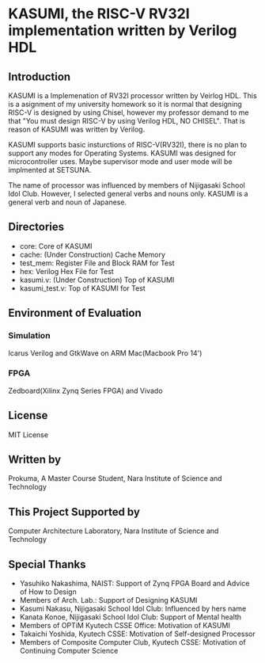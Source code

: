 # KASUMI, the RISC-V RV32I implementation written by Verilog HDL
## Introduction
KASUMI is a Implemenation of RV32I processor written by Veirlog HDL. 
This is a asignment of my university homework so it is normal that designing RISC-V is designed by using Chisel, however my professor demand to me that "You must design RISC-V by using Verilog HDL, NO CHISEL".
That is reason of KASUMI was written by Verilog.

KASUMI supports basic insturctions of RISC-V(RV32I), there is no plan to support any modes for Operating Systems. KASUMI was designed for microcontroller uses. Maybe supervisor mode and user mode will be implmented at SETSUNA.

The name of processor was influenced by members of Nijigasaki School Idol Club. However, I selected general verbs and nouns only. KASUMI is a general verb and noun of Japanese.  

## Directories
- core: Core of KASUMI
- cache: (Under Construction) Cache Memory
- test_mem: Register File and Block RAM for Test
- hex: Verilog Hex File for Test
- kasumi.v: (Under Construction) Top of KASUMI
- kasumi_test.v: Top of KASUMI for Test

## Environment of Evaluation
### Simulation
Icarus Verilog and GtkWave on ARM Mac(Macbook Pro 14')

### FPGA
Zedboard(Xilinx Zynq Series FPGA) and Vivado

## License
MIT License

## Written by
Prokuma, A Master Course Student, Nara Institute of Science and Technology

## This Project Supported by
Computer Architecture Laboratory, Nara Institute of Science and Technology

## Special Thanks
- Yasuhiko Nakashima, NAIST: Support of Zynq FPGA Board and Advice of How to Design
- Members of Arch. Lab.: Support of Designing KASUMI
- Kasumi Nakasu, Nijigasaki School Idol Club: Influenced by hers name
- Kanata Konoe, Nijigasaki School Idol Club: Support of Mental health
- Members of OPTiM Kyutech CSSE Office: Motivation of KASUMI
- Takaichi Yoshida, Kyutech CSSE: Motivation of Self-designed Processor
- Members of Composite Computer Club, Kyutech CSSE: Motivation of Continuing Computer Science